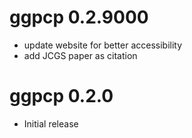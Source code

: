 # ggpcp 0.2.9000

* update website for better accessibility
* add JCGS paper as citation 

# ggpcp 0.2.0

* Initial release
